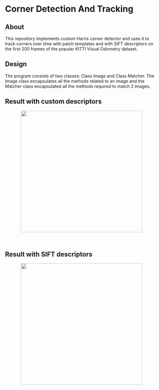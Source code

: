 # Corner Detection And Tracking

## About

This repository implements custom Harris corner detector and uses it to track corners over time with patch templates and with SIFT descriptors on the first 200 frames of the popular KITTI Visual Odometry dataset.

## Design

The program consists of two classes: Class Image and Class Matcher. The Image class encapsulates all the methods related to an image and the Matcher class encapsulated all the methods required to match 2 images.

## Result with custom descriptors

<div align="center">
<p>
<img src="output/custom_corner_tracking_patch.gif" width="400"/>
</p>
<br>
</div>

## Result with SIFT descriptors

<div align="center">
<p>
<img src="output/custom_corner_tracking_patch.gif" width="400"/>
</p>
<br>
</div>
